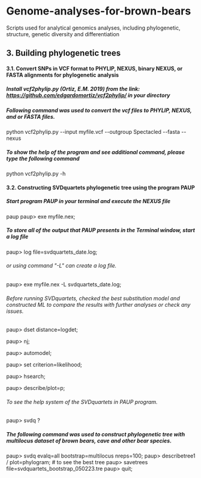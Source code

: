 # Genome-analyses-for-brown-bears
Scripts used for analytical genomics analyses, including phylogenetic, structure, genetic diversity and differentiation

## 3. Building phylogenetic trees
#### 3.1. Convert SNPs in VCF format to PHYLIP, NEXUS, binary NEXUS, or FASTA alignments for phylogenetic analysis
  ##### Install vcf2phylip.py (Ortiz, E.M. 2019) from the link: https://github.com/edgardomortiz/vcf2phylip/ in your directory
  ##### Following command was used to convert the vcf files to PHYLIP, NEXUS, and or FASTA files. 
python vcf2phylip.py --input myfile.vcf --outgroup Spectacled --fasta --nexus
  ##### To show the help of the program and see additional command, please type the following command
python vcf2phylip.py -h

#### 3.2. Constructing SVDquartets phylogenetic tree using the program PAUP
  ##### Start program PAUP in your terminal and execute the NEXUS file 
paup
paup> exe myfile.nex;
  ##### To store all of the output that PAUP presents in the Terminal window, start a log file 
paup> log file=svdquartets_date.log;
  ###### or using command "-L" can create a log file.  
paup> exe myfile.nex -L svdquartets_date.log; 
  ###### Before running SVDquartets, checked the best substitution model and constructed ML to compare the results with further analyses or check any issues. 
paup> dset distance=logdet;

paup> nj;

paup> automodel;

paup> set criterion=likelihood;

paup> hsearch;

paup> describe/plot=p;

  ###### To see the help system of the SVDquartets in PAUP program. 
paup> svdq ?
  ##### The following command was used to construct phylogenetic tree with multilocus dataset of brown bears, cave and other bear species. 
paup> svdq evalq=all bootstrap=multilocus nreps=100;
paup> describetree1 / plot=phylogram; # to see the best tree
paup> savetrees file=svdquartets_bootstrap_050223.tre
paup> quit;
